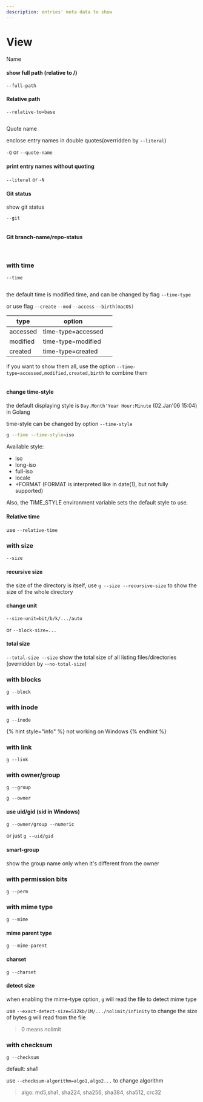 ```yaml
---
description: entries' meta data to show
---
```


# View

Name

#### show full path (relative to /)

`--full-path`&#x20;

#### Relative path

`--relative-to=base`&#x20;

<figure><img src="../../.gitbook/assets/image (14).png" alt=""><figcaption></figcaption></figure>

Quote name

enclose entry names in double quotes(overridden by `--literal`)

`-Q` or `--quote-name`

#### print entry names without quoting

`--literal` or `-N`

#### Git status

show git status

`--git`&#x20;

<figure><img src="../../.gitbook/assets/image (15).png" alt=""><figcaption></figcaption></figure>

#### Git branch-name/repo-status

<figure><img src="../../.gitbook/assets/image (16).png" alt=""><figcaption></figcaption></figure>

<figure><img src="../../.gitbook/assets/image (17).png" alt=""><figcaption></figcaption></figure>

### with time

`--time`

<figure><img src="../../.gitbook/assets/image (18).png" alt=""><figcaption></figcaption></figure>

the default time is modified time, and can be changed by flag `--time-type`

or use flag `--create`  `--mod`  `--access`  `--birth(macOS)`

<table><thead><tr><th>type</th><th>option</th><th data-hidden></th></tr></thead><tbody><tr><td>accessed</td><td>time-type=accessed</td><td></td></tr><tr><td>modified</td><td>time-type=modified</td><td></td></tr><tr><td>created</td><td>time-type=created</td><td></td></tr></tbody></table>

if you want to show them all, use the option `--time-type=accessed,modified,created,birth` to combine them

<figure><img src="../../.gitbook/assets/image (19).png" alt=""><figcaption></figcaption></figure>

#### change time-style&#x20;

the default displaying style is `Day.Month'Year Hour:Minute`  (02.Jan'06 15:04) in Golang

time-style can be changed by option `--time-style`

```bash
g --time --time-style=iso
```

Available style:

* iso
* long-iso
* full-iso
* locale
* \+FORMAT (FORMAT is interpreted like in date(1), but not fully supported)

Also, the TIME\_STYLE environment variable sets the default style to use.

#### Relative time

use `--relative-time`

### with size

`--size`

#### recursive size

the size of the directory is itself, use `g --size --recursive-size` to show the size of the whole directory&#x20;

#### change unit

&#x20;`--size-unit=bit/b/k/.../auto`

or `--block-size=...`

#### total size

`--total-size --size` show the total size of all listing files/directories (overridden by --`no-total-size`)

### with blocks

`g --block`

### with inode

`g --inode`

{% hint style="info" %}
not working on Windows&#x20;
{% endhint %}

### with link

`g --link`

### with owner/group

`g --group`

`g --owner`

#### use uid/gid (sid in Windows)

`g --owner/group --numeric`

or just `g --uid/gid`

#### smart-group

show the group name only when it's different from the owner

### with permission bits

`g --perm`&#x20;

### with mime type

`g --mime`

#### mime parent type

`g --mime-parent`

#### charset

`g --charset`

#### detect size

when enabling the mime-type option, `g` will read the file to detect mime type

use `--exact-detect-size=512kb/1M/.../nolimit/infinity` to change the size of bytes g will read from the file&#x20;

> &#x20;0 means nolimit&#x20;

### with checksum

`g --checksum`

default: sha1

use `--checksum-algorithm=algo1,algo2...` to change algorithm

> algo: md5,sha1, sha224, sha256, sha384, sha512, crc32

